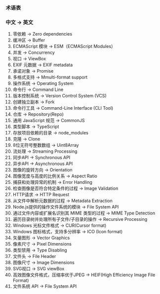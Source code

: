 ### 术语表
### 中文 → 英文
1. 零依赖 → Zero dependencies
2. 缓冲区 → Buffer
3. ECMAScript 模块 → ESM（ECMAScript Modules）
4. 并发 → Concurrency
5. 视口 → ViewBox
6. EXIF 元数据 → EXIF metadata
7. 承诺对象 → Promise
8. 多格式支持 → Mmulti-format support
9. 操作系统 → Operating System
10. 命令行 → Command Line
11. 版本控制系统 → Version Control System (VCS)
12. 创建独立副本 → Fork
13. 命令行工具 → Command-Line Interface (CLI Tool)
14. 仓库 → Repository(Repo)
15. 通用 JavaScript 规范 → CommonJS
16. 类型脚本 → TypeScript
17. 存放项目依赖的目录 → node_modules 
18. 克隆 → Clone
19. 8位无符号整数数组 → Uint8Array
20. 流处理 → Streaming Processing
21. 同步API → Synchronous API
22. 异步API → Asynchronous API
23. 图像的旋转方向 → Orientation
24. 图像宽度与高度的比例关系 → Aspect Ratio
25. 捕获和处理异常的机制 → Error Handling
26. 检查图像是否符合特定条件的过程 → Image Validation
27. HTTP请求 → HTTP Request
28. 从文件中解析元数据的过程 → Metadata Extraction
29. Node.js提供的操作文件系统的模块 → File System API
30. 通过文件内容或扩展名识别其 MIME 类型的过程 → MIME Type Detection
31. 遍历目录树并处理所有子文件/子目录的操作 → Recursive Processing
32. Windows 光标文件格式 → CUR(Cursor format)
33. Windows 图标格式，支持多分辨率 → ICO (Icon format)
34. 矢量图形 → Vector Graphics
35. 像素尺寸 → Pixel Dimensions
36. 类型禁用  → Type Disabling
37. 文件头 → File Header
38. 图像尺寸 → Image Dimensions
39. SVG视口 → SVG viewBox
40. 高效图像文件格式，压缩率优于JPEG → HEIF(High Efficiency Image File Format)
41. 文件系统 API → File System API

<!-- by 刘美和 -->
